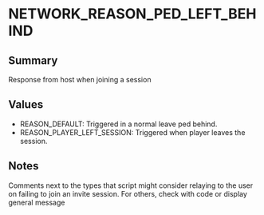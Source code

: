 # NETWORK_REASON_PED_LEFT_BEHIND

## Summary
Response from host when joining a session

## Values
* REASON_DEFAULT: Triggered in a normal leave ped behind.
* REASON_PLAYER_LEFT_SESSION: Triggered when player leaves the session.

## Notes
Comments next to the types that script might consider relaying to the user on failing to join an invite session.
For others, check with code or display general message